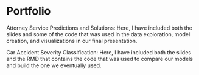 # Portfolio

Attorney Service Predictions and Solutions:
Here, I have included both the slides and some of the code that was used in the data exploration, model creation, and visualizations in our final presentation.

Car Accident Severity Classification:
Here, I have included both the slides and the RMD that contains the code that was used to compare our models and build the one we eventually used.
